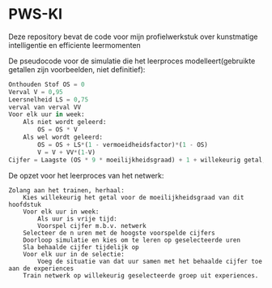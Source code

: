# PWS-KI
Deze repository bevat de code voor mijn profielwerkstuk over kunstmatige intelligentie en efficiente leermomenten


De pseudocode voor de simulatie die het leerproces modelleert(gebruikte getallen zijn voorbeelden, niet definitief): 
```python
Onthouden Stof OS = 0 
Verval V = 0,95 
Leersnelheid LS = 0,75 
verval van verval VV
Voor elk uur in week: 
    Als niet wordt geleerd: 
        OS = OS * V 
    Als wel wordt geleerd: 
        OS = OS + LS*(1 - vermoeidheidsfactor)*(1 - OS) 
        V = V + VV*(1-V)
Cijfer = Laagste (OS * 9 * moeilijkheidsgraad) + 1 + willekeurig getal, 10) 
```

De opzet voor het leerproces van het netwerk:

```
Zolang aan het trainen, herhaal:  
    Kies willekeurig het getal voor de moeilijkheidsgraad van dit hoofdstuk 
    Voor elk uur in week: 
        Als uur is vrije tijd: 
        Voorspel cijfer m.b.v. netwerk 
    Selecteer de n uren met de hoogste voorspelde cijfers 
    Doorloop simulatie en kies om te leren op geselecteerde uren 
    Sla behaalde cijfer tijdelijk op 
    Voor elk uur in de selectie: 
        Voeg de situatie van dat uur samen met het behaalde cijfer toe aan de experiences 
    Train netwerk op willekeurig geselecteerde groep uit experiences.
```

